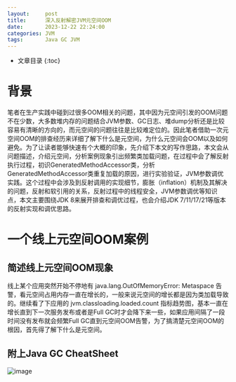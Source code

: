 ```yaml
---
layout:     post
title:      深入反射解密JVM元空间OOM
date:       2023-12-22 22:24:00
categories: JVM
tags:       Java GC JVM
---
```


* 文章目录
{:toc}


# 背景
笔者在生产实践中碰到过很多OOM相关的问题，其中因为元空间引发的OOM问题不在少数，大多数堆内存的问题结合JVM参数、GC日志、堆dump分析还是比较容易有清晰的方向的，而元空间的问题往往是比较难定位的。因此笔者借助一次元空间OOM的排查经历来详细了解下什么是元空间，为什么元空间会OOM以及如何避免。为了让读者能够快速有个大概的印象，先介绍下本文的写作思路，本文会从问题描述，介绍元空间，分析案例现象引出频繁类加载问题，在过程中会了解反射执行过程，初识GeneratedMethodAccessor类，分析GeneratedMethodAccessor类重复加载的原因，进行实验验证，JVM参数调优实践。这个过程中会涉及到反射调用的实现细节，膨胀（inflation）机制及其解决的问题，反射和软引用的关系，反射过程中的线程安全，JVM参数调优等知识点，本文主要围绕JDK 8来展开排查和调优过程，也会介绍JDK 7/11/17/21等版本的反射实现和调优思路。

# 一个线上元空间OOM案例
## 简述线上元空间OOM现象
线上某个应用突然开始不停地有 java.lang.OutOfMemoryError: Metaspace 告警，看元空间占用内存一直在增长的，一般来说元空间的增长都是因为类加载导致的。继续看了下应用的 jvm.classloading.loaded.count 指标趋势图，基本一直在增长直到下一次服务发布或者是Full GC时才会降下来一些，如果应用间隔了一段时间没有发布就会频繁Full GC直到元空间OOM告警，为了搞清楚元空间OOM的根因，首先得了解下什么是元空间。

## 附上Java GC CheatSheet
![image](http://oc26wuqdw.bkt.clouddn.com/2018/8/jvm/Java%207%20-%20GC%20cheatsheet.png)
